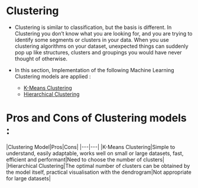 # Clustering

- Clustering is similar to classification, but the basis is different. In Clustering you don’t know what you are looking for, and you are trying to identify some segments or clusters in your data. When you use clustering algorithms on your dataset, unexpected things can suddenly pop up like structures, clusters and groupings you would have never thought of otherwise.

- In this section, Implementation of the following Machine Learning Clustering models are applied : 
	- [K-Means Clustering](./1.%20K-Means%20Clustering)
	- [Hierarchical Clustering](./2.%20Hierarchical%20Clustering)
	
# Pros and Cons of Clustering models : 

|Clustering Model|Pros|Cons|
|---|---|
|K-Means Clustering|Simple to understand, easily adaptable, works well on small or large datasets, fast, efficient and performant|Need to choose the  number of clusters|
|Hierarchical Clustering|The optimal number of clusters  can be obtained by the model itself, practical visualisation with the dendrogram|Not appropriate for large datasets|
